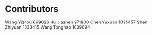 #   Contributors


Wang Yizhou     669026
Hu Jiazhen      971800
Chen Yuxuan     1035457
Shen Zhiyuan    1033415
Wang Tonghao    1039694
